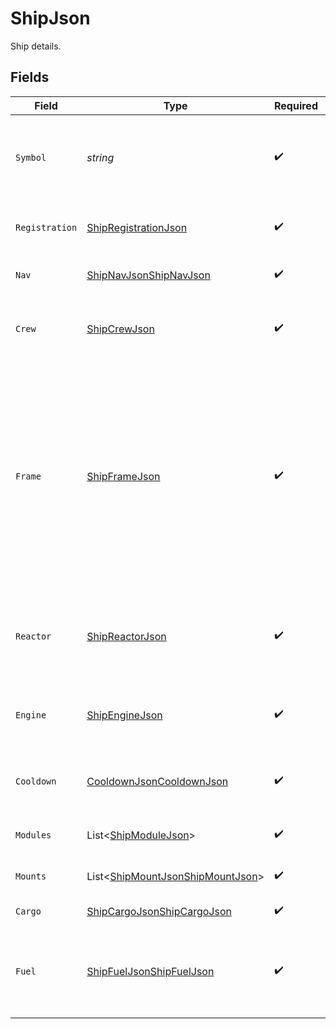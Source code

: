 # ShipJson

Ship details.


## Fields

| Field                                                                                                                                                                                                                                      | Type                                                                                                                                                                                                                                       | Required                                                                                                                                                                                                                                   | Description                                                                                                                                                                                                                                |
| ------------------------------------------------------------------------------------------------------------------------------------------------------------------------------------------------------------------------------------------ | ------------------------------------------------------------------------------------------------------------------------------------------------------------------------------------------------------------------------------------------ | ------------------------------------------------------------------------------------------------------------------------------------------------------------------------------------------------------------------------------------------ | ------------------------------------------------------------------------------------------------------------------------------------------------------------------------------------------------------------------------------------------ |
| `Symbol`                                                                                                                                                                                                                                   | *string*                                                                                                                                                                                                                                   | :heavy_check_mark:                                                                                                                                                                                                                         | The globally unique identifier of the ship in the following format: `[AGENT_SYMBOL]-[HEX_ID]`                                                                                                                                              |
| `Registration`                                                                                                                                                                                                                             | [ShipRegistrationJson](../../Models/Components/ShipRegistrationJson.md)                                                                                                                                                                    | :heavy_check_mark:                                                                                                                                                                                                                         | The public registration information of the ship                                                                                                                                                                                            |
| `Nav`                                                                                                                                                                                                                                      | [ShipNavJsonShipNavJson](../../Models/Components/ShipNavJsonShipNavJson.md)                                                                                                                                                                | :heavy_check_mark:                                                                                                                                                                                                                         | The navigation information of the ship.                                                                                                                                                                                                    |
| `Crew`                                                                                                                                                                                                                                     | [ShipCrewJson](../../Models/Components/ShipCrewJson.md)                                                                                                                                                                                    | :heavy_check_mark:                                                                                                                                                                                                                         | The ship's crew service and maintain the ship's systems and equipment.                                                                                                                                                                     |
| `Frame`                                                                                                                                                                                                                                    | [ShipFrameJson](../../Models/Components/ShipFrameJson.md)                                                                                                                                                                                  | :heavy_check_mark:                                                                                                                                                                                                                         | The frame of the ship. The frame determines the number of modules and mounting points of the ship, as well as base fuel capacity. As the condition of the frame takes more wear, the ship will become more sluggish and less maneuverable. |
| `Reactor`                                                                                                                                                                                                                                  | [ShipReactorJson](../../Models/Components/ShipReactorJson.md)                                                                                                                                                                              | :heavy_check_mark:                                                                                                                                                                                                                         | The reactor of the ship. The reactor is responsible for powering the ship's systems and weapons.                                                                                                                                           |
| `Engine`                                                                                                                                                                                                                                   | [ShipEngineJson](../../Models/Components/ShipEngineJson.md)                                                                                                                                                                                | :heavy_check_mark:                                                                                                                                                                                                                         | The engine determines how quickly a ship travels between waypoints.                                                                                                                                                                        |
| `Cooldown`                                                                                                                                                                                                                                 | [CooldownJsonCooldownJson](../../Models/Components/CooldownJsonCooldownJson.md)                                                                                                                                                            | :heavy_check_mark:                                                                                                                                                                                                                         | A cooldown is a period of time in which a ship cannot perform certain actions.                                                                                                                                                             |
| `Modules`                                                                                                                                                                                                                                  | List<[ShipModuleJson](../../Models/Components/ShipModuleJson.md)>                                                                                                                                                                          | :heavy_check_mark:                                                                                                                                                                                                                         | Modules installed in this ship.                                                                                                                                                                                                            |
| `Mounts`                                                                                                                                                                                                                                   | List<[ShipMountJsonShipMountJson](../../Models/Components/ShipMountJsonShipMountJson.md)>                                                                                                                                                  | :heavy_check_mark:                                                                                                                                                                                                                         | Mounts installed in this ship.                                                                                                                                                                                                             |
| `Cargo`                                                                                                                                                                                                                                    | [ShipCargoJsonShipCargoJson](../../Models/Components/ShipCargoJsonShipCargoJson.md)                                                                                                                                                        | :heavy_check_mark:                                                                                                                                                                                                                         | Ship cargo details.                                                                                                                                                                                                                        |
| `Fuel`                                                                                                                                                                                                                                     | [ShipFuelJsonShipFuelJson](../../Models/Components/ShipFuelJsonShipFuelJson.md)                                                                                                                                                            | :heavy_check_mark:                                                                                                                                                                                                                         | Details of the ship's fuel tanks including how much fuel was consumed during the last transit or action.                                                                                                                                   |